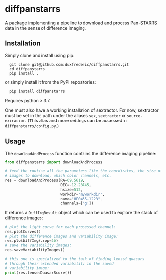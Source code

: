 # diffpanstarrs
A package implementing a pipeline to download and process Pan-STARRS data in the sense of
difference imaging.

## Installation
Simply clone and install using pip:
```
  git clone git@github.com:duxfrederic/diffpanstarrs.git
  cd diffpanstarrs
  pip install .
```
or simply install it from the PyPI repositories:
```
  pip install diffpanstarrs
```
Requires python ≥ 3.7.

One must also have a working installation of sextractor. For now, sextractor must
be set in the path under the aliases `sex`, `sextractor` or `source-extractor`.
(This alias and more settings can be accessed in `diffpanstarrs/config.py`.)

## Usage
The `downloadAndProcess` function contains the difference imaging pipeline:
```python
from diffpanstarrs import downloadAndProcess

# feed the routine all the parameters like the coordinates, the size of the
# images to download, which color channels, etc.
res = downloadAndProcess(RA=69.5619,
                         DEC=-12.28745,
                         hsize=512,
                         workdir='myworkdir',
                         name="HE0435-1223",
                         channels=['g'])
```

It returns a `DiffImgResult` object which can be used to explore the stack of difference images:

```python
# plot the light curve for each processed channel:
res.plotCurves()
# plot the difference images and variability image:
res.plotDiffImg(crop=30)
# save the variability images:
res.saveVariabilityImages()

# this one is specialized to the task of finding lensed quasars
# through their extended variability in the saved
# variability image:
print(res.lensedQuasarScore())
```


